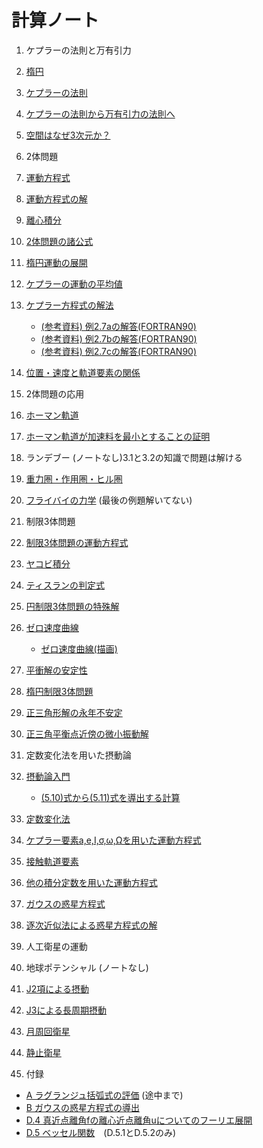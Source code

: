 # 計算ノート

1. ケプラーの法則と万有引力
  1. [楕円](./1/1-1.pdf)
  2. [ケプラーの法則](./1/1-2.pdf)
  3. [ケプラーの法則から万有引力の法則へ](./1/1-3.pdf)
  4. [空間はなぜ3次元か？](./1/1-4.pdf)

2. 2体問題
  1. [運動方程式](./2/2-1.pdf)
  2. [運動方程式の解](./2/2-2.pdf)
  3. [離心積分](./2/2-3.pdf)
  4. [2体問題の諸公式](./2/2-4.pdf)
  5. [楕円運動の展開](./2/2-5.pdf)
  6. [ケプラーの運動の平均値](./2/2-6.pdf)
  7. [ケプラー方程式の解法](./2/2-7.pdf)
     - [(参考資料) 例2.7aの解答(FORTRAN90)](./etc/ex2-7a.f90)
     - [(参考資料) 例2.7bの解答(FORTRAN90)](./etc/ex2-7b.f90)
     - [(参考資料) 例2.7cの解答(FORTRAN90)](./etc/ex2-7c.f90)
  8. [位置・速度と軌道要素の関係](./2/2-8.pdf)

3. 2体問題の応用
  1. [ホーマン軌道](./3/3-1.pdf)
  2. [ホーマン軌道が加速料を最小とすることの証明](./3/3-2.pdf)
  3. ランデブー (ノートなし)3.1と3.2の知識で問題は解ける
  4. [重力圏・作用圏・ヒル圏](./3/3-4.pdf)
  5. [フライバイの力学](./3/3-5.pdf) (最後の例題解いてない)

4. 制限3体問題
  1. [制限3体問題の運動方程式](./4/4-1.pdf)
  2. [ヤコビ積分](./4/4-2.pdf)
  3. [ティスランの判定式](./4/4-3.pdf)
  4. [円制限3体問題の特殊解](./4/4-4.pdf)
  5. [ゼロ速度曲線](./4/4-5.pdf)
     - [ゼロ速度曲線(描画)](./4/4-5/)
  6. [平衝解の安定性](./4/4-6.pdf)
  7. [楕円制限3体問題](./4/4-7.pdf)
  8. [正三角形解の永年不安定](./4/4-8.pdf)
  9. [正三角平衡点近傍の微小振動解](./4/4-9.pdf)

5. 定数変化法を用いた摂動論
  1. [摂動論入門](./5/5-1.pdf)
     - [(5.10)式から(5.11)式を導出する計算](./5/5-1ex.pdf)
  2. [定数変化法](./5/5-2.pdf)
  3. [ケプラー要素a,e,I,σ,ω,Ωを用いた運動方程式](./5/5-3.pdf)
  4. [接触軌道要素](./5/5-4.pdf)
  5. [他の積分定数を用いた運動方程式](./5/5-5.pdf)
  6. [ガウスの惑星方程式](./5/5-6.pdf)
  7. [逐次近似法による惑星方程式の解](./5/5-7.pdf)

6. 人工衛星の運動
  1. 地球ポテンシャル (ノートなし)
  2. [J2項による摂動](./6/6-2.pdf)
  3. [J3による長周期摂動](./6/6-3.pdf)
  4. [月周回衛星](./6/6-4.pdf)
  5. [静止衛星](./6/6-5.pdf)

7. 付録
  - [A ラグランジュ括弧式の評価](./furoku/a/a1.pdf) (途中まで)
  - [B ガウスの惑星方程式の導出](./furoku/b/b.pdf)
  - [D.4 真近点離角fの離心近点離角uについてのフーリエ展開](./furoku/d/d-4.pdf)
  - [D.5 ベッセル関数](./furoku/d/d-5.pdf)　(D.5.1とD.5.2のみ)
